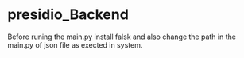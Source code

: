 # presidio_Backend
Before runing the main.py install falsk and also change the path in the main.py of json file as exected in system.
